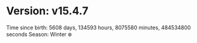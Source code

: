 # Version: v15.4.7
Time since birth: 5608 days, 134593 hours, 8075580 minutes, 484534800 seconds
Season: Winter ❄️

